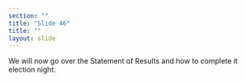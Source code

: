 ```yaml
---
section: ""
title: "Slide 46"
title: ""
layout: slide
---
```


We will now go over the Statement of Results and how to complete it election night.

